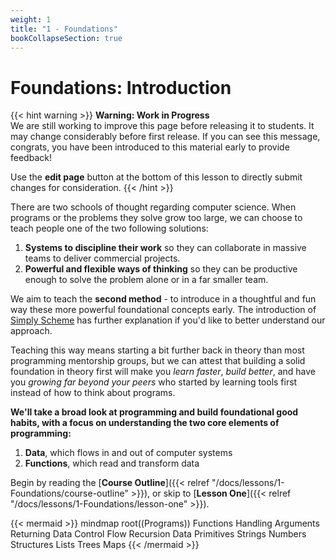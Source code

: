 ```yaml
---
weight: 1
title: "1 - Foundations"
bookCollapseSection: true
---
```



# Foundations: Introduction

{{< hint warning >}}
**Warning: Work in Progress**  
We are still working to improve this page before releasing it to
students. It may change considerably before first release.  If you can
see this message, congrats, you have been introduced to this material
early to provide feedback!

Use the **edit page** button at the bottom of this lesson to directly
submit changes for consideration.
{{< /hint >}}

There are two schools of thought regarding computer science. When
programs or the problems they solve grow too large, we can choose to
teach people one of the two following solutions:

1. **Systems to discipline their work** so they can collaborate in
   massive teams to deliver commercial projects.
2. **Powerful and flexible ways of thinking** so they can be
   productive enough to solve the problem alone or in a far smaller
   team.

We aim to teach the **second method** - to introduce in a thoughtful and
fun way these more powerful foundational concepts early.
The introduction of 
[Simply Scheme](https://people.eecs.berkeley.edu/~bh/ssch0/preface.html) 
has further explanation if you'd like to better understand our
approach.

Teaching this way means starting a bit further back in theory than
most programming mentorship groups, but we can attest that building a
solid foundation in theory first will make you _learn faster_, _build
better_, and have you _growing far beyond your peers_ who started by
learning tools first instead of how to think about programs.

**We'll take a broad look at programming and build foundational
good habits, with a focus on understanding the two core elements of
programming:**

1. **Data**, which flows in and out of computer systems
2. **Functions**, which read and transform data

Begin by reading the [**Course Outline**]({{< relref "/docs/lessons/1-Foundations/course-outline" >}}),
or skip to  [**Lesson One**]({{< relref "/docs/lessons/1-Foundations/lesson-one" >}}).


{{< mermaid >}}
mindmap
    root((Programs))
        Functions
            Handling Arguments
            Returning Data
            Control Flow
                Recursion
        Data
            Primitives
                Strings
                Numbers
            Structures
                Lists
                    Trees
                Maps
{{< /mermaid >}}

